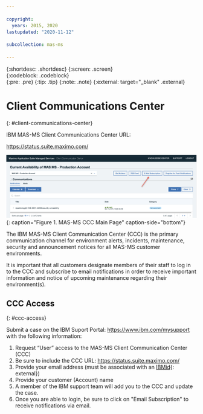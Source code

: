 ```yaml
---

copyright:
  years: 2015, 2020
lastupdated: "2020-11-12"

subcollection: mas-ms

---
```


{:shortdesc: .shortdesc}
{:screen: .screen}  
{:codeblock: .codeblock}  
{:pre: .pre}
{:tip: .tip}
{:note: .note}
{:external: target="_blank" .external}

# Client Communications Center
{: #client-communications-center}

IBM MAS-MS Client Communications Center URL:

https://status.suite.maximo.com/

![MAS-MS CCC Main Page](images/MAS-MS-CCC-Main-Page.png "MAS-MS CCC Main Page"){: caption="Figure 1. MAS-MS CCC Main Page" caption-side="bottom"}

The IBM MAS-MS Client Communication Center (CCC) is the primary communication channel for environment alerts, incidents, maintenance, security and announcement notices for all MAS-MS customer environments. 

It is important that all customers designate members of their staff to log in to the CCC and subscribe to email notifications in order to receive important information and notice of upcoming maintenance regarding their environment(s).

## CCC Access
{: #ccc-access}

Submit a case on the IBM Suport Portal: https://www.ibm.com/mysupport with the following information:
1. Request “User” access to the MAS-MS Client Communication Center (CCC)
2. Be sure to include the CCC URL: https://status.suite.maximo.com/
3. Provide your email address (must be associated with an [IBMid](https://myibm.ibm.com){: external})
4. Provide your customer (Account) name
5. A member of the IBM support team will add you to the CCC and update the case.
6. Once you are able to login, be sure to click on "Email Subscription" to receive notifications via email.
